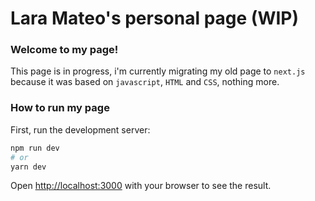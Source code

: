 # Lara Mateo's personal page (WIP)

### Welcome to my page!

This page is in progress, i'm currently migrating my old page to `next.js` because it was based on `javascript`, `HTML` and `CSS`, nothing more.

### How to run my page

First, run the development server:

```bash
npm run dev
# or
yarn dev
```

Open [http://localhost:3000](http://localhost:3000) with your browser to see the result.
